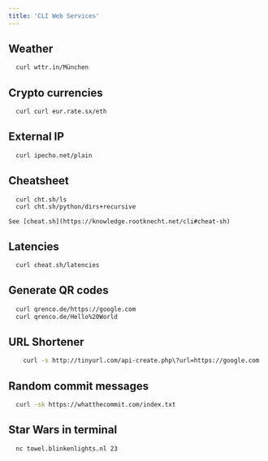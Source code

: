 ```yaml
---
title: 'CLI Web Services'
---
```


## Weather
```bash
  curl wttr.in/München
```
  
## Crypto currencies
```bash
  curl curl eur.rate.sx/eth
```

## External IP
```bash
  curl ipecho.net/plain
```

## Cheatsheet
```bash
  curl cht.sh/ls
  curl cht.sh/python/dirs+recursive
```
    See [cheat.sh](https://knowledge.rootknecht.net/cli#cheat-sh)
    
## Latencies
```bash
  curl cheat.sh/latencies
```
  
## Generate QR codes
```bash
  curl qrenco.de/https://google.com
  curl qrenco.de/Hello%20World
```
  
## URL Shortener
```bash
	curl -s http://tinyurl.com/api-create.php\?url=https://google.com
```
    
## Random commit messages
```bash
  curl -sk https://whatthecommit.com/index.txt
```
  
## Star Wars in terminal
```bash
  nc towel.blinkenlights.nl 23
```
